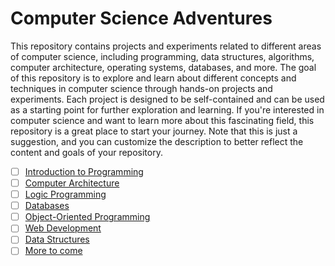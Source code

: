 # Computer Science Adventures
This repository contains projects and experiments related to different areas of computer science, including programming, data structures, algorithms, computer architecture, operating systems, databases, and more. The goal of this repository is to explore and learn about different concepts and techniques in computer science through hands-on projects and experiments. Each project is designed to be self-contained and can be used as a starting point for further exploration and learning. If you're interested in computer science and want to learn more about this fascinating field, this repository is a great place to start your journey.
Note that this is just a suggestion, and you can customize the description to better reflect the content and goals of your repository.

- [ ] [Introduction to Programming](#)
- [ ] [Computer Architecture](#)
- [ ] [Logic Programming](#)
- [ ] [Databases](#)
- [ ] [Object-Oriented Programming](#)
- [ ] [Web Development](#)
- [ ] [Data Structures](#)
- [ ] [More to come](#)
